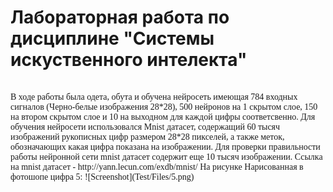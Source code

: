 # Лабораторная работа по дисциплине "Системы искуственного интелекта"
<p style ="font-family: 'Times New Roman', Times, serif;" Задача обучить компудахтер распознавать цифры. </p>
<br>
В ходе работы была одета, обута и обучена нейросеть имеющая 784 входных сигналов (Черно-белые изображения 28*28), 500 нейронов на 1 скрытом слое, 150 на втором скрытом слое и 10 на выходном для каждой цифры соответсвенно.
Для обучения нейросети использовался Mnist датасет, содержащий 60 тысяч изображений рукописных цифр размером 28*28 пикселей, а также меток, обозначающих какая цифра показана на изображении. Для проверки правильности работы нейронной сети mnist датасет содержит еще 10 тысяч изображении.
Ссылка на mnist датасет - http://yann.lecun.com/exdb/mnist/
На рисунке 
Нарисованная в фотошопе цифра 5:
![Screenshot](Test/Files/5.png)
